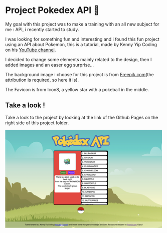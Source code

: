 # Project Pokedex API :ledger:

My goal with this project was to make a training with an all new subject for me : API, i recently started to study.

I was looking for something fun and interesting and i found this fun project using an API about Pokemon, this is a tutorial, made by Kenny Yip Coding on his [YouTube channel](https://youtu.be/dVtnFH4m_fE?si=43bnUM3D26mQgkrE).

I decided to change some elements mainly related to the design, then I added images and an easer egg surprise...

The background image i choose for this project is from [Freepik.com](https://www.freepik.com/free-vector/gradient-spring-landscape-concept_6880829.htm#fromView=search&page=1&position=42&uuid=ce45e699-0145-4a67-890f-3b44716d2b85&query=Background+cartoon+grass)(the attribution is required, so here it is).

The Favicon is from Icon8, a yellow star with a pokeball in the middle.

## Take a look !

Take a look to the project by looking at the link of the Github Pages on the right side of this project folder.

<img src="https://github.com/taralexandra/pokedex/blob/main/screen-pokedex-project-completed.png?raw=true" alt="Aperçu du projet" width="500">
